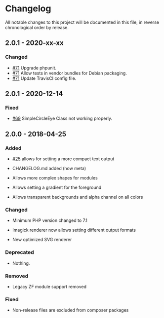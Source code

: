 # Changelog

All notable changes to this project will be documented in this file, in reverse chronological order by release.

## 2.0.1 - 2020-xx-xx

### Changed

- [#71](https://github.com/Bacon/BaconQrCode/issues/71) Upgrade phpunit.
- [#71](https://github.com/Bacon/BaconQrCode/issues/71) Allow tests in vendor bundles for Debian packaging.
- [#71](https://github.com/Bacon/BaconQrCode/issues/71) Update TravisCI config file.

## 2.0.1 - 2020-12-14

### Fixed

- [#69](https://github.com/Bacon/BaconQrCode/pull/69) SimpleCircleEye Class not working properly.

## 2.0.0 - 2018-04-25

### Added

- [#25](https://github.com/Bacon/BaconQrCode/pull/25) allows for setting a more compact text output

- CHANGELOG.md added (how meta)

- Allows more complex shapes for modules

- Allows setting a gradient for the foreground

- Allows transparent backgrounds and alpha channel on all colors

### Changed

- Minimum PHP version changed to 7.1

- Imagick renderer now allows setting different output formats

- New optimized SVG renderer

### Deprecated

- Nothing.

### Removed

- Legacy ZF module support removed

### Fixed

- Non-release files are excluded from composer packages
